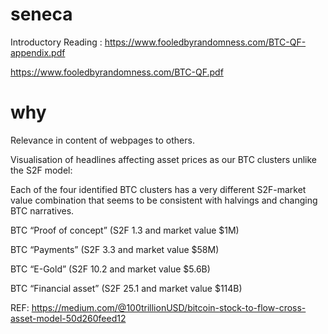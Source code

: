 # seneca
Introductory Reading :
https://www.fooledbyrandomness.com/BTC-QF-appendix.pdf

https://www.fooledbyrandomness.com/BTC-QF.pdf

# why
Relevance in content of webpages to others.

Visualisation of headlines affecting asset prices as our BTC clusters unlike the S2F model:

Each of the four identified BTC clusters has a very different S2F-market value combination that seems to be consistent with halvings and changing BTC narratives.

BTC “Proof of concept” (S2F 1.3 and market value $1M)

BTC “Payments” (S2F 3.3 and market value $58M)

BTC “E-Gold” (S2F 10.2 and market value $5.6B)

BTC “Financial asset” (S2F 25.1 and market value $114B)

REF: https://medium.com/@100trillionUSD/bitcoin-stock-to-flow-cross-asset-model-50d260feed12
